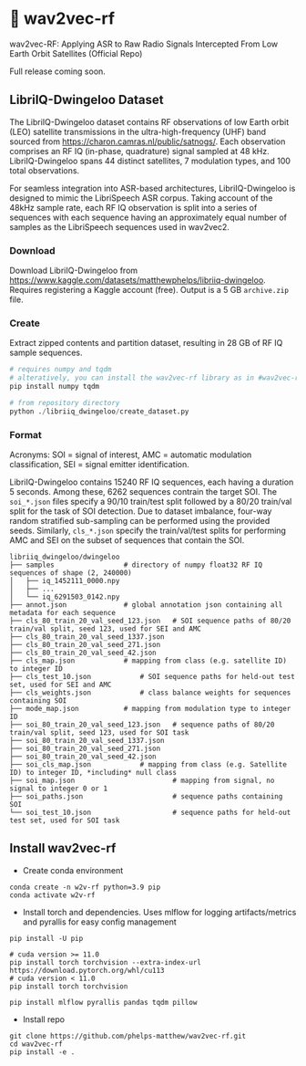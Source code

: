 # 📡 wav2vec-rf
wav2vec-RF: Applying ASR to Raw Radio Signals Intercepted From Low Earth Orbit Satellites (Official Repo)

Full release coming soon.


## LibriIQ-Dwingeloo Dataset
The LibriIQ-Dwingeloo dataset contains RF observations of low Earth orbit (LEO) satellite transmissions in the ultra-high-frequency (UHF) band sourced from https://charon.camras.nl/public/satnogs/. Each observation comprises an RF IQ (in-phase, quadrature) signal sampled at 48 kHz. LibriIQ-Dwingeloo spans 44 distinct satellites, 7 modulation types, and 100 total observations.

For seamless integration into ASR-based architectures, LibriIQ-Dwingeloo is designed to mimic the LibriSpeech ASR corpus. Taking account of the 48kHz sample rate, each RF IQ observation is split into a series of sequences with each sequence having an approximately equal number of samples as the LibriSpeech sequences used in wav2vec2.

### Download
Download LibriIQ-Dwingeloo from https://www.kaggle.com/datasets/matthewphelps/libriiq-dwingeloo. Requires registering a Kaggle account (free). Output is a 5 GB `archive.zip` file.

### Create
Extract zipped contents and partition dataset, resulting in 28 GB of RF IQ sample sequences.
```python
# requires numpy and tqdm
# alteratively, you can install the wav2vec-rf library as in #wav2vec-rf Installation
pip install numpy tqdm

# from repository directory
python ./libriiq_dwingeloo/create_dataset.py
```

### Format
Acronyms: SOI = signal of interest, AMC = automatic modulation classification, SEI = signal emitter identification.

LibriIQ-Dwingeloo contains 15240 RF IQ sequences, each having a duration 5 seconds. Among these, 6262 sequences contrain the target SOI. The `soi_*.json` files specify a 90/10 train/test split followed by a 80/20 train/val split for the task of SOI detection. Due to dataset imbalance, four-way random stratified sub-sampling can be performed using the provided seeds. Similarly, `cls_*.json` specify the train/val/test splits for performing AMC and SEI on the subset of sequences that contain the SOI.
```
libriiq_dwingeloo/dwingeloo
├── samples  				# directory of numpy float32 RF IQ sequences of shape (2, 240000)
│   ├── iq_1452111_0000.npy
│   ├── ...
│   └── iq_6291503_0142.npy
├── annot.json  			# global annotation json containing all metadata for each sequence
├── cls_80_train_20_val_seed_123.json   # SOI sequence paths of 80/20 train/val split, seed 123, used for SEI and AMC
├── cls_80_train_20_val_seed_1337.json
├── cls_80_train_20_val_seed_271.json
├── cls_80_train_20_val_seed_42.json
├── cls_map.json  			# mapping from class (e.g. satellite ID) to integer ID
├── cls_test_10.json  			# SOI sequence paths for held-out test set, used for SEI and AMC
├── cls_weights.json  			# class balance weights for sequences containing SOI
├── mode_map.json  			# mapping from modulation type to integer ID
├── soi_80_train_20_val_seed_123.json   # sequence paths of 80/20 train/val split, seed 123, used for SOI task
├── soi_80_train_20_val_seed_1337.json
├── soi_80_train_20_val_seed_271.json
├── soi_80_train_20_val_seed_42.json
├── soi_cls_map.json  			# mapping from class (e.g. Satellite ID) to integer ID, *including* null class
├── soi_map.json                        # mapping from signal, no signal to integer 0 or 1
├── soi_paths.json                      # sequence paths containing SOI
└── soi_test_10.json                    # sequence paths for held-out test set, used for SOI task
```

## Install wav2vec-rf
* Create conda environment
```
conda create -n w2v-rf python=3.9 pip
conda activate w2v-rf
```
* Install torch and dependencies. Uses mlflow for logging artifacts/metrics and pyrallis for easy config management
```
pip install -U pip

# cuda version >= 11.0
pip install torch torchvision --extra-index-url https://download.pytorch.org/whl/cu113
# cuda version < 11.0
pip install torch torchvision

pip install mlflow pyrallis pandas tqdm pillow
```

* Install repo
```
git clone https://github.com/phelps-matthew/wav2vec-rf.git
cd wav2vec-rf
pip install -e .
```
